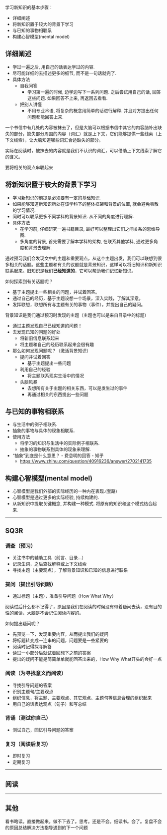 
学习新知识的基本步骤：
- 详细阐述
- 将新知识置于较大的背景下学习
- 与已知的事物相联系
- 构建心智模型(mental model)

## 详细阐述

- 学过一遍之后, 用自己的话表达学过的内容.  
- 尽可能详细的去描述更多的细节, 而不是一句话就完了.  
- 具体方法
    - 自我问答
        - 学习第一遍的时候, 边学边写下一系列问题. 之后尝试用自己的话, 回答这些问题. 如果回答不上来, 再返回去看看.  
    - 把别人讲懂
        - 不用专业术语, 将复杂的概念用简单的话进行解释. 并且对方提出任何问题都能回答上来.  

一个书信中有几处的内容被抹去了，但是大脑可以根据书信中其它的内容脑补出缺失的部分，缺失部分周围的内容（词汇）就是上下文，它们能够提供一些线索（上下文线索），让大脑知道哪些词汇合适缺失的部分。

实际在阅读时，被抹去的内容就是我们不认识的词汇，可以借助上下文线索了解它的含义。

要将相关的观点串联起来

## 将新知识置于较大的背景下学习

- 学习新知识的前提是必须要有一定的基础知识.  
- 如果能够知道新知识所处在该学科下的整体框架和背景的位置, 就会避免零散的学习情况.  
- 同时可以联系更多不同学科的背景知识. 从不同的角度进行理解.  
- 具体方法
    - 在学习前, 仔细研究一遍书籍目录, 最好可以整理出它们之间关系的思维导图.  
    - 多角度的背景, 首先需要了解本学科的架构, 在联系其他学科, 通过更多角度和背景去理解. 

通过预习我们会发现文中的主题和重要观点，从这个主题出发，我们可以联想到很多相关的话题。这些主题和有关的议题就是背景知识，这样可以将旧知识和新知识联系起来。旧知识是我们**已经知道的**，它可以帮助我们记忆新知识。

如何探索到有关话题呢？
- 基于主题提出一些相关的问题，并试着回答。
- 通过自己的经历，基于主题设想一个场景，深入实践，了解其深意。
- 发挥联想，联想所有与主题有关的事物（事件），并提出自己的疑问。

背景知识是我们通过预习时发现的主题（主题也可以是来自目录中的标题）
- 通过主题发现自己已经知道的问题！
- 去发现已知的问题的好处
    - 将新旧信息联系起来
    - 将主题和自己的经历联系起来会很有趣
- 那么如何发现问题呢？（激活背景知识）
    - 提问并试着回答
        - 基于主题提出一些问题
    - 利用自己的经验
        - 将主题联系现实生活中的情况
    - 头脑风暴
        - 去想所有关于主题的相关东西，可以是发生过的事件
        - 再通过相关的东西提出一些问题

## 与已知的事物相联系

- 与生活中的例子相联系.  
- 抽象的事物与具体的现象相联系.  
- 使用方法
    - 将学习的知识与生活中的实际例子相联系.  
    - 抽象的事物联系到具体的现象来理解.  
- “抽象”到底是什么意思？ - 费息明的回答 - 知乎  
    - https://www.zhihu.com/question/40916236/answer/2702141735 

## 构建心智模型(mental model)

- 心智模型是我们外部的实际经历的一种内在表现.(套路)  
- 心智模型是通过更多的实际经验, 持续构建的.  
- 从新知识中提取关键概念, 并构建一种模式. 将原有的知识和这个模式结合起来.  


---

## SQ3R

### 调查（预习）

- 关注书中的辅助工具（前言、目录...）
- 记录生词，之后查找解释或上下文线索
- 寻找主题（主要观点），了解背景知识和已知的信息进行联系

### 提问（提出引导问题）

- 通过标题（主题），准备引导问题（How What Why）

阅读过后什么都不记得了，原因是我们在阅读的时候没有带着疑问去读，没有目的性的阅读，大脑是不会记住阅读内容的。

如何提出疑问呢？
- 先预览一下，发现重要内容，从而提出我们的疑问
- 将标题转变成一连串的问题，问题要是一些紧要的
- 阅读时记得探寻解答
- 读过一小部分后就试着回想下之前的答案
- 提出的疑问不能是简简单单就能回答出来的，How Why What开头的会好一点

### 阅读（为寻找意义而阅读）

- 寻找引导问题的答案
- 识别主题句/主要观点
- 组织信息，将主题、主要观点、其它观点、主题句等信息合理的组织起来
- 用自己的话表达观点（句子）和写总结

### 背诵（测试你自己）

- 测试自己，回忆引导问题的答案

### 复习（阅读后复习）

- 即时复习
- 定期复习

---

## 阅读









---

## 其他

看书略读。直接做起来。做不下去了。思考。还是不会。细读书。会了。复盘不会的原因总结解决方法指导遇到的下一个问题

